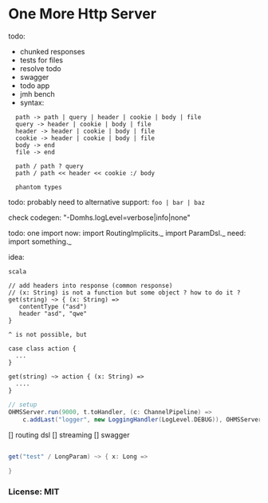 
# One More Http Server

todo:
* chunked responses
* tests for files
* resolve todo
* swagger
* todo app
* jmh bench
* syntax: 

```
  path -> path | query | header | cookie | body | file
  query -> header | cookie | body | file
  header -> header | cookie | body | file
  cookie -> header | cookie | body | file
  body -> end
  file -> end

  path / path ? query 
  path / path << header << cookie :/ body 
    
  phantom types   
```

todo: probably need to alternative support: `foo | bar | baz`

check codegen: "-Domhs.logLevel=verbose|info|none"


todo: one import 
now: 
import RoutingImplicits._
import ParamDsl._
need: 
import something._ 

idea: 
```
scala 

// add headers into response (common response)
// (x: String) is not a function but some object ? how to do it ?
get(string) ~> { (x: String) => 
   contentType ("asd")
   header "asd", "qwe"  
}

^ is not possible, but 

case class action {
  ... 
}

get(string) ~> action { (x: String) => 
  .... 
}

```
  
```scala 
// setup
OHMSServer.run(9000, t.toHandler, (c: ChannelPipeline) =>
    c.addLast("logger", new LoggingHandler(LogLevel.DEBUG)), OHMSServer.noSetup)
```

[] routing dsl
[] streaming 
[] swagger


```scala

get("test" / LongParam) ~> { x: Long =>
  
}


```

### License: MIT

